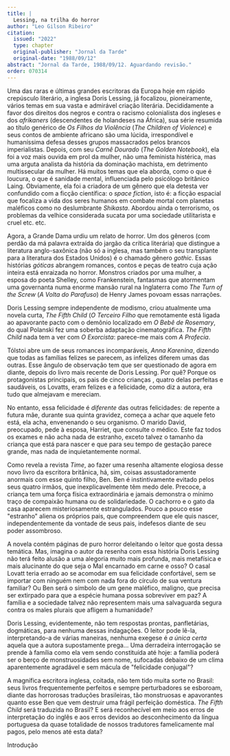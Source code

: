 ```yaml
---
title: |
  Lessing, na trilha do horror
author: "Leo Gilson Ribeiro"
citation:
  issued: "2022"
  type: chapter
  original-publisher: "Jornal da Tarde"
  original-date: "1988/09/12"
abstract: "Jornal da Tarde, 1988/09/12. Aguardando revisão."
order: 070314
---
```


Uma das raras e últimas grandes escritoras da Europa hoje em rápido crepúsculo literário, a inglesa Doris Lessing, já focalizou, pioneiramente, vários temas em sua vasta e admirável criação literária. Decididamente a favor dos direitos dos negros e contra o racismo colonialista dos ingleses e dos *afrikaners* (descendentes de holandeses na África), sua série resumida ao título genérico de *Os Filhos da Violência* (*The Children of Violence*) e seus contos de ambiente africano são uma lúcida, irrespondível e humaníssima defesa desses grupos massacrados pelos brancos imperialistas. Depois, com seu *Carnê Dourado* (*The Golden Notebook*), ela foi a voz mais ouvida em prol da mulher, não uma feminista histérica, mas uma arguta analista da história da dominação machista, em detrimento multissecular da mulher. Há muitos temas que ela aborda, como o que é loucura, o que é sanidade mental, influenciada pelo psicólogo britânico Laing. Obviamente, ela foi a criadora de um gênero que ela detesta ver confundido com a ficção científica: o *space fiction*, isto é: a ficção espacial que focaliza a vida dos seres humanos em combate mortal com planetas maléficos como no deslumbrante *Shikasta*. Abordou ainda o terrorismo, os problemas da velhice considerada sucata por uma sociedade utilitarista e cruel etc. etc.

Agora, a Grande Dama urdiu um relato de horror. Um dos gêneros (com perdão da má palavra extraída do jargão da crítica literária) que distingue a literatura anglo-saxônica (não só a inglesa, mas também o seu transplante para a literatura dos Estados Unidos) é o chamado gênero *gothic*. Essas histórias *góticas* abrangem romances, contos e peças de teatro cuja ação inteira está enraizada no horror. Monstros criados por uma mulher, a esposa do poeta Shelley, como Frankenstein, fantasmas que atormentam uma governanta numa enorme mansão rural na Inglaterra como *The Turn of the Screw* (*A Volta do Parafuso*) de Henry James povoam essas narrações.

Doris Lessing sempre independente de modismo, criou atualmente uma novela curta, *The Fifth Child* (*O Terceiro Filho* que remotamente está ligada ao apavorante pacto com o demônio localizado em *O Bebê de Rosemary*, do qual Polanski fez uma soberba adaptação cinematográfica. *The Fifth Child* nada tem a ver com *O Exorcista*: parece-me mais com *A Profecia*.

Tólstoi abre um de seus romances incomparáveis, *Anna Karenina*, dizendo que todas as famílias felizes se parecem, as infelizes diferem umas das outras. Esse ângulo de observação tem que ser questionado de agora em diante, depois do livro mais recente de Doris Lessing. Por quê? Porque os protagonistas principais, os pais de cinco crianças , quatro delas perfeitas e saudáveis, os Lovatts, eram felizes e a felicidade, como diz a autora, era tudo que almejavam e mereciam.

No entanto, essa felicidade é *diferente* das outras felicidades: de repente a futura mãe, durante sua quinta gravidez, começa a achar que aquele feto está, ela acha, envenenando o seu organismo. O marido David, preocupado, pede à esposa, Harriet, que consulte o médico. Este faz todos os exames e não acha nada de estranho, exceto talvez o tamanho da criança que está para nascer e que para seu tempo de gestação parece grande, mas nada de inquietantemente normal.

Como revela a revista *Time*, ao fazer uma resenha altamente elogiosa desse novo livro da escritora britânica, há, sim, coisas assustadoramente anormais com esse quinto filho, Ben. Ben é instintivamente evitado pelos seus quatro irmãos, que inexplicavelmente têm medo dele. Precoce, a criança tem uma força física extraordinária e jamais demonstra o mínimo traço de compaixão humana ou de solidariedade. O cachorro e o gato da casa aparecem misteriosamente estrangulados. Pouco a pouco esse "estranho" aliena os próprios pais, que compreendem que ele quis nascer, independentemente da vontade de seus pais, indefesos diante de seu poder assombroso.

A novela contém páginas de puro horror deleitando o leitor que gosta dessa temática. Mas, imagina o autor da resenha com essa história Doris Lessing não terá feito alusão a uma alegoria muito mais profunda, mais metafísica e mais alucinante do que seja o Mal encarnado em carne e osso? O casal Lovatt teria errado ao se acomodar em sua felicidade confortável, sem se importar com ninguém nem com nada fora do círculo de sua ventura familiar? Ou Ben será o símbolo de um gene maléfico, maligno, que precisa ser extirpado para que a espécie humana possa sobreviver em paz? A família e a sociedade talvez não representem mais uma salvaguarda segura contra os males plurais que afligem a humanidade?

Doris Lessing, evidentemente, não tem respostas prontas, panfletárias, dogmáticas, para nenhuma dessas indagações. O leitor pode lê-la, interpretando-a de várias maneiras, nenhuma exegese é *a única certa* aquela que a autora supostamente prega... Uma derradeira interrogação se prende à família como ela vem sendo constituída até hoje: a família poderá ser o berço de monstruosidades sem nome, sufocadas debaixo de um clima aparentemente agradável e sem mácula de "felicidade conjugal"?

A magnífica escritora inglesa, coitada, não tem tido muita sorte no Brasil: seus livros frequentemente perfeitos e sempre perturbadores se esboroam, diante das horrorosas traduções brasileiras, tão monstruosas e apavorantes quanto esse Ben que vem destruir uma frágil perfeição doméstica. *The Fifth Child* será traduzida no Brasil? E será reconhecível em meio aos erros de interpretação do inglês e aos erros devidos ao desconhecimento da língua portuguesa da quase totalidade de nossos tradutores famelicamente mal pagos, pelo menos até esta data?

Introdução


